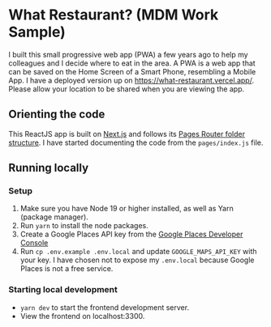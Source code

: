 # What Restaurant? (MDM Work Sample)

I built this small progressive web app (PWA) a few years ago to help my colleagues and I decide where to eat in the area. A PWA is a web app that can be saved on the Home Screen of a Smart Phone, resembling a Mobile App. I have a deployed version up on https://what-restaurant.vercel.app/. Please allow your location to be shared when you are viewing the app.

## Orienting the code

This ReactJS app is built on [Next.js](https://nextjs.org/docs) and follows its [Pages Router folder structure](https://nextjs.org/docs/getting-started/project-structure). I have started documenting the code from the `pages/index.js` file.

## Running locally

### Setup

1. Make sure you have Node 19 or higher installed, as well as Yarn (package manager).
2. Run `yarn` to install the node packages.
3. Create a Google Places API key from the [Google Places Developer Console](https://console.cloud.google.com/google/maps-apis/credentials)
4. Run `cp .env.example .env.local` and update `GOOGLE_MAPS_API_KEY` with your key. I have chosen not to expose my `.env.local` because Google Places is not a free service.

### Starting local development

- `yarn dev` to start the frontend development server.
- View the frontend on localhost:3300.
